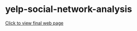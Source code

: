 # yelp-social-network-analysis

[Click to view final web page](http://htmlpreview.github.io/?https://github.com/christine62/yelp-social-network-analysis/master/markham-4stars.html)
